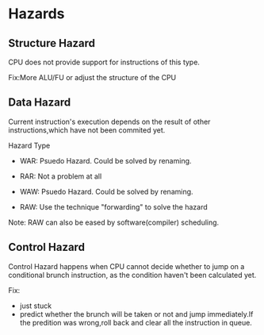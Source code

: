 # Hazards

## Structure Hazard
CPU does not provide support for instructions of this type.

Fix:More ALU/FU or adjust the structure of the CPU

## Data Hazard
Current instruction's execution depends on the result of other instructions,which have not been commited yet. 

Hazard Type
* WAR: Psuedo Hazard. Could be solved by renaming.

* RAR: Not a problem at all

* WAW: Psuedo Hazard. Could be solved by renaming.

* RAW: Use the technique "forwarding" to solve the hazard

Note: RAW can also be eased by software(compiler) scheduling.

## Control Hazard
Control Hazard happens when CPU cannot decide whether to jump on a conditional brunch instruction, as the condition haven't been calculated yet.

Fix:
* just stuck
* predict whether the brunch will be taken or not and jump immediately.If the predition was wrong,roll back and clear all the instruction in queue.
